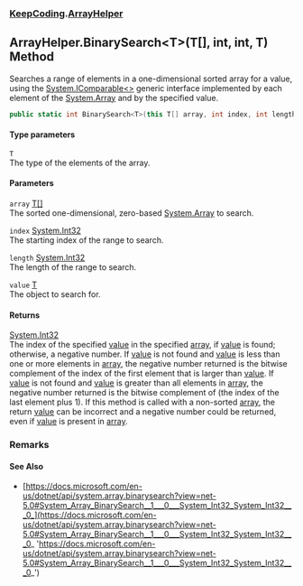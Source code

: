 ### [KeepCoding](KeepCoding.md 'KeepCoding').[ArrayHelper](KeepCoding_ArrayHelper.md 'KeepCoding.ArrayHelper')
## ArrayHelper.BinarySearch&lt;T&gt;(T[], int, int, T) Method
Searches a range of elements in a one-dimensional sorted array for a value, using the [System.IComparable&lt;&gt;](https://docs.microsoft.com/en-us/dotnet/api/System.IComparable-1 'System.IComparable`1') generic interface implemented by each element of the [System.Array](https://docs.microsoft.com/en-us/dotnet/api/System.Array 'System.Array') and by the specified value.  
```csharp
public static int BinarySearch<T>(this T[] array, int index, int length, T value);
```
#### Type parameters
<a name='KeepCoding_ArrayHelper_BinarySearch_T_(T___int_int_T)_T'></a>
`T`  
The type of the elements of the array.
  
#### Parameters
<a name='KeepCoding_ArrayHelper_BinarySearch_T_(T___int_int_T)_array'></a>
`array` [T](KeepCoding_ArrayHelper_BinarySearch_T_(T___int_int_T).md#KeepCoding_ArrayHelper_BinarySearch_T_(T___int_int_T)_T 'KeepCoding.ArrayHelper.BinarySearch&lt;T&gt;(T[], int, int, T).T')[[]](https://docs.microsoft.com/en-us/dotnet/api/System.Array 'System.Array')  
The sorted one-dimensional, zero-based [System.Array](https://docs.microsoft.com/en-us/dotnet/api/System.Array 'System.Array') to search.
  
<a name='KeepCoding_ArrayHelper_BinarySearch_T_(T___int_int_T)_index'></a>
`index` [System.Int32](https://docs.microsoft.com/en-us/dotnet/api/System.Int32 'System.Int32')  
The starting index of the range to search.
  
<a name='KeepCoding_ArrayHelper_BinarySearch_T_(T___int_int_T)_length'></a>
`length` [System.Int32](https://docs.microsoft.com/en-us/dotnet/api/System.Int32 'System.Int32')  
The length of the range to search.
  
<a name='KeepCoding_ArrayHelper_BinarySearch_T_(T___int_int_T)_value'></a>
`value` [T](KeepCoding_ArrayHelper_BinarySearch_T_(T___int_int_T).md#KeepCoding_ArrayHelper_BinarySearch_T_(T___int_int_T)_T 'KeepCoding.ArrayHelper.BinarySearch&lt;T&gt;(T[], int, int, T).T')  
The object to search for.
  
#### Returns
[System.Int32](https://docs.microsoft.com/en-us/dotnet/api/System.Int32 'System.Int32')  
The index of the specified [value](KeepCoding_ArrayHelper_BinarySearch_T_(T___int_int_T).md#KeepCoding_ArrayHelper_BinarySearch_T_(T___int_int_T)_value 'KeepCoding.ArrayHelper.BinarySearch&lt;T&gt;(T[], int, int, T).value') in the specified [array](KeepCoding_ArrayHelper_BinarySearch_T_(T___int_int_T).md#KeepCoding_ArrayHelper_BinarySearch_T_(T___int_int_T)_array 'KeepCoding.ArrayHelper.BinarySearch&lt;T&gt;(T[], int, int, T).array'), if [value](KeepCoding_ArrayHelper_BinarySearch_T_(T___int_int_T).md#KeepCoding_ArrayHelper_BinarySearch_T_(T___int_int_T)_value 'KeepCoding.ArrayHelper.BinarySearch&lt;T&gt;(T[], int, int, T).value') is found; otherwise, a negative number. If [value](KeepCoding_ArrayHelper_BinarySearch_T_(T___int_int_T).md#KeepCoding_ArrayHelper_BinarySearch_T_(T___int_int_T)_value 'KeepCoding.ArrayHelper.BinarySearch&lt;T&gt;(T[], int, int, T).value') is not found and [value](KeepCoding_ArrayHelper_BinarySearch_T_(T___int_int_T).md#KeepCoding_ArrayHelper_BinarySearch_T_(T___int_int_T)_value 'KeepCoding.ArrayHelper.BinarySearch&lt;T&gt;(T[], int, int, T).value') is less than one or more elements in [array](KeepCoding_ArrayHelper_BinarySearch_T_(T___int_int_T).md#KeepCoding_ArrayHelper_BinarySearch_T_(T___int_int_T)_array 'KeepCoding.ArrayHelper.BinarySearch&lt;T&gt;(T[], int, int, T).array'), the negative number returned is the bitwise complement of the index of the first element that is larger than [value](KeepCoding_ArrayHelper_BinarySearch_T_(T___int_int_T).md#KeepCoding_ArrayHelper_BinarySearch_T_(T___int_int_T)_value 'KeepCoding.ArrayHelper.BinarySearch&lt;T&gt;(T[], int, int, T).value'). If [value](KeepCoding_ArrayHelper_BinarySearch_T_(T___int_int_T).md#KeepCoding_ArrayHelper_BinarySearch_T_(T___int_int_T)_value 'KeepCoding.ArrayHelper.BinarySearch&lt;T&gt;(T[], int, int, T).value') is not found and [value](KeepCoding_ArrayHelper_BinarySearch_T_(T___int_int_T).md#KeepCoding_ArrayHelper_BinarySearch_T_(T___int_int_T)_value 'KeepCoding.ArrayHelper.BinarySearch&lt;T&gt;(T[], int, int, T).value') is greater than all elements in [array](KeepCoding_ArrayHelper_BinarySearch_T_(T___int_int_T).md#KeepCoding_ArrayHelper_BinarySearch_T_(T___int_int_T)_array 'KeepCoding.ArrayHelper.BinarySearch&lt;T&gt;(T[], int, int, T).array'), the negative number returned is the bitwise complement of (the index of the last element plus 1). If this method is called with a non-sorted [array](KeepCoding_ArrayHelper_BinarySearch_T_(T___int_int_T).md#KeepCoding_ArrayHelper_BinarySearch_T_(T___int_int_T)_array 'KeepCoding.ArrayHelper.BinarySearch&lt;T&gt;(T[], int, int, T).array'), the return [value](KeepCoding_ArrayHelper_BinarySearch_T_(T___int_int_T).md#KeepCoding_ArrayHelper_BinarySearch_T_(T___int_int_T)_value 'KeepCoding.ArrayHelper.BinarySearch&lt;T&gt;(T[], int, int, T).value') can be incorrect and a negative number could be returned, even if [value](KeepCoding_ArrayHelper_BinarySearch_T_(T___int_int_T).md#KeepCoding_ArrayHelper_BinarySearch_T_(T___int_int_T)_value 'KeepCoding.ArrayHelper.BinarySearch&lt;T&gt;(T[], int, int, T).value') is present in [array](KeepCoding_ArrayHelper_BinarySearch_T_(T___int_int_T).md#KeepCoding_ArrayHelper_BinarySearch_T_(T___int_int_T)_array 'KeepCoding.ArrayHelper.BinarySearch&lt;T&gt;(T[], int, int, T).array').
### Remarks
#### See Also
- [https://docs.microsoft.com/en-us/dotnet/api/system.array.binarysearch?view=net-5.0#System_Array_BinarySearch__1___0___System_Int32_System_Int32___0_](https://docs.microsoft.com/en-us/dotnet/api/system.array.binarysearch?view=net-5.0#System_Array_BinarySearch__1___0___System_Int32_System_Int32___0_ 'https://docs.microsoft.com/en-us/dotnet/api/system.array.binarysearch?view=net-5.0#System_Array_BinarySearch__1___0___System_Int32_System_Int32___0_')
